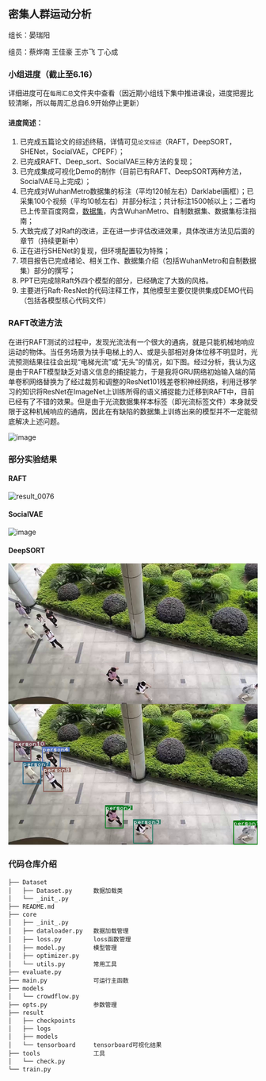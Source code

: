 ## 密集人群运动分析

组长：晏瑞阳

组员：蔡烨南 王佳豪 王亦飞 丁心成

### 小组进度（截止至6.16）
详细进度可在`每周汇总`文件夹中查看（因近期小组线下集中推进课设，进度把握比较清晰，所以每周汇总自6.9开始停止更新）
#### 进度简述：
1. 已完成五篇论文的综述终稿，详情可见`论文综述`（RAFT，DeepSORT，SHENet，SocialVAE，CPEPF）；
2. 已完成RAFT、Deep_sort、SocialVAE三种方法的复现；
3. 已完成集成可视化Demo的制作（目前已有RAFT、DeepSORT两种方法，SocialVAE马上完成）；
4. 已完成对WuhanMetro数据集的标注（平均120帧左右）Darklabel画框）；已采集100个视频（平均10帧左右）并部分标注；共计标注1500帧以上；二者均已上传至百度网盘，[数据集](https://pan.baidu.com/s/1tZFx7_pcH5Ma3yvWD6S6Xg?pwd=zasz)，内含WuhanMetro、自制数据集、数据集标注指南；
5. 大致完成了对Raft的改进，正在进一步评估改进效果，具体改进方法见后面的章节（持续更新中）
6. 正在进行SHENet的复现，但环境配置较为特殊；
7. 项目报告已完成绪论、相关工作、数据集介绍（包括WuhanMetro和自制数据集）部分的撰写；
8. PPT已完成除Raft外四个模型的部分，已经确定了大致的风格。
9. 主要进行Raft-ResNet的代码注释工作，其他模型主要仅提供集成DEMO代码（包括各模型核心代码文件）

### RAFT改进方法
在进行RAFT测试的过程中，发现光流法有一个很大的通病，就是只能机械地响应运动的物体。当任务场景为扶手电梯上的人、或是头部相对身体位移不明显时，光流预测结果往往会出现“电梯光流”或“无头”的情况，如下图。经过分析，我认为这是由于RAFT模型缺乏对语义信息的捕捉能力，于是我将GRU网络初始输入端的简单卷积网络替换为了经过裁剪和调整的ResNet101残差卷积神经网络，利用迁移学习的知识将ResNet在ImageNet上训练所得的语义捕捉能力迁移到RAFT中，目前已经有了不错的效果。但是由于光流数据集样本标签（即光流标签文件）本身就受限于这种机械响应的通病，因此在有缺陷的数据集上训练出来的模型并不一定能彻底解决上述问题。

![image](https://github.com/user-attachments/assets/c8d6eddc-09af-43a6-8168-2f6894ddaf23)



### 部分实验结果
#### RAFT
![result_0076](https://github.com/user-attachments/assets/f04f58d2-bb11-4198-a956-94da72e1c555)

#### SocialVAE
<img width="1241" alt="image" src="https://github.com/user-attachments/assets/b507ac13-7e5e-4ab8-853e-8b791074e351" />

#### DeepSORT

![deepsort](pictures/deepsort.jpg)

### 代码仓库介绍
```
├── Dataset
│   ├── Dataset.py      数据加载类
│   └── _init_.py
├── README.md
├── core
│   ├── _init_.py
│   ├── dataloader.py   数据加载管理
│   ├── loss.py         loss函数管理
│   ├── model.py        模型管理
│   ├── optimizer.py
│   └── utils.py        常用工具
├── evaluate.py
├── main.py             可运行主函数
├── models
│   └── crowdflow.py
├── opts.py             参数管理
├── result
│   ├── checkpoints
│   ├── logs
│   ├── models
│   └── tensorboard     tensorboard可视化结果
├── tools               工具
│   └── check.py        
└── train.py
```


